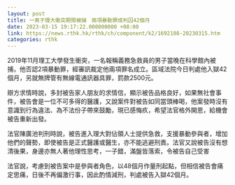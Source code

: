 ```yaml
---
layout: post
title: 一男子理大衝突期間被捕　兩項暴動罪成判囚42個月
date: 2023-03-15 19:17:22.000000000 +08:00
link: https://news.rthk.hk/rthk/ch/component/k2/1692108-20230315.htm
categories: rthk
---
```


2019年11月理工大學發生衝突，一名報稱義務急救員的男子當晚在科學館內被捕，他否認2項暴動罪，經審訊裁定他兩項罪名成立。區域法院今日判處他入獄42個月，另就無牌管有無線電通訊器具罪，罰款2500元。

辯方求情時說，多封被告家人朋友的求情信，顯示被告品格良好，如果無社會事件，被告會是一位不可多得的醫護，又說案件對被告如同當頭棒喝，他案發時沒有意識到行為違法、為不法份子帶來鼓勵，現已感悔疚，希望法官格外開恩，給機會被告重新出發。

法官陳廣池判刑時說，被告進入理大對佔領人士提供急救，支援暴動參與者，增加他們的聲勢，即使被告是正式醫護或醫生，亦不能逃避刑責。法官又說被告沒有想清後果，身邊亦無人著他理性思考，一子錯，滿盤皆落索，令被告自己受害

法官說，考慮到被告案中是參與者角色，以48個月作量刑起點，但相信被告會痛定思痛，日後不再偏激行事，因此酌情減刑，判處被告入獄42個月。

